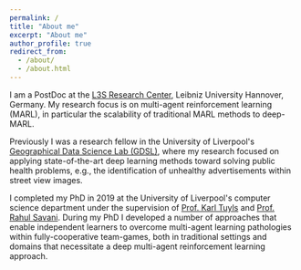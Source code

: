 ```yaml
---
permalink: /
title: "About me"
excerpt: "About me"
author_profile: true
redirect_from: 
  - /about/
  - /about.html
---
```


I am a PostDoc at the  <a href="https://www.l3s.de/en">L3S Research Center</a>, Leibniz University Hannover, Germany. My research focus is on multi-agent reinforcement learning (MARL), in particular the scalability of traditional MARL methods to deep-MARL. 

Previously I was a research fellow in the University of Liverpool's <a href="https://www.liverpool.ac.uk/geographic-data-science/">Geographical Data Science Lab (GDSL)</a>, where my research focused on applying state-of-the-art deep learning methods toward solving public health problems, e.g., the identification of unhealthy advertisements within street view images. 

I completed my PhD in 2019 at the University of Liverpool's computer science department under the supervision of <a href="http://www.karltuyls.net/">Prof. Karl Tuyls</a> and <a href="http://cgi.csc.liv.ac.uk/~rahul/"> Prof. Rahul Savani</a>. During my PhD I developed a number of approaches that enable independent learners to overcome multi-agent learning pathologies within fully-cooperative team-games, both in traditional settings and domains that necessitate a deep multi-agent reinforcement learning approach.

